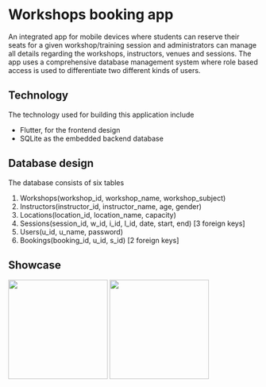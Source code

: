 # Workshops booking app
An integrated app for mobile devices where students can reserve their seats for a given workshop/training session and administrators can manage all details regarding the workshops, instructors, venues and sessions.
The app uses a comprehensive database management system where role based access is used to differentiate two different kinds of users.

## Technology
The technology used for building this application include
<ul>
  <li>Flutter, for the frontend design</li>
  <li>SQLite as the embedded backend database</li>
</ul>

## Database design
The database consists of six tables
<ol>
  <li>Workshops(workshop_id, workshop_name, workshop_subject)</li>
  <li>Instructors(instructor_id, instructor_name, age, gender)</li>
  <li>Locations(location_id, location_name, capacity)</li>
  <li>Sessions(session_id, w_id, i_id, l_id, date, start, end) [3 foreign keys]</li>
  <li>Users(u_id, u_name, password)</li>
  <li>Bookings(booking_id, u_id, s_id) [2 foreign keys]</li>
</ol>




## Showcase
<img src="https://github.com/user-attachments/assets/cd8be6ff-b606-4ee5-ba26-2cec3d3bfb18" width=200>
<img src = "https://github.com/user-attachments/assets/30abe153-8c85-44a0-b815-094c68b24124" width=200>

